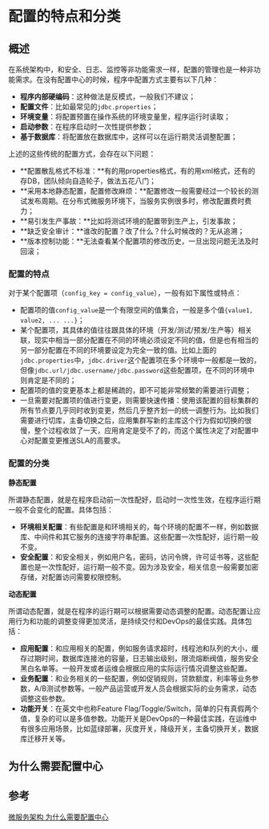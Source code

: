 # 配置的特点和分类

## 概述

在系统架构中，和安全、日志、监控等非功能需求一样，配置的管理也是一种非功能需求。在没有配置中心的时候，程序中配置方式主要有以下几种：

* **程序内部硬编码**：这种做法是反模式，一般我们不建议；
* **配置文件**：比如最常见的`jdbc.properties`；
* **环境变量**：将配置预置在操作系统的环境变量里，程序运行时读取；
* **启动参数**：在程序启动时一次性提供参数；
* **基于数据库**：将配置放在数据库中，这样可以在运行期灵活调整配置；

上述的这些传统的配置方式，会存在以下问题：

* **配置散乱格式不标准：**有的用properties格式，有的用xml格式，还有的存DB，团队倾向自造轮子，做法五花八门；
* **采用本地静态配置，配置修改麻烦：**配置修改一般需要经过一个较长的测试发布周期。在分布式微服务环境下，当服务实例很多时，修改配置费时费力；
* **易引发生产事故：**比如将测试环境的配置带到生产上，引发事故；
* **缺乏安全审计：**谁改的配置？改了什么？什么时候改的？无从追溯；
* **版本控制功能：**无法查看某个配置项的修改历史，一旦出现问题无法及时回滚；



### 配置的特点

对于某个配置项（`config_key = config_value`），一般有如下属性或特点：

* 配置项的值`config_value`是一个有限空间的值集合，一般是多个值`{value1, value2, ... ...}`；
* 某个配置项，其具体的值往往跟具体的环境（开发/测试/预发/生产等）相关联，现实中相当一部分配置在不同的环境必须设定不同的值，但是也有相当的另一部分配置在不同的环境要设定为完全一致的值。比如上面的`jdbc.properties`中，`jdbc.driver`这个配置项在多个环境中一般都是一致的，但像`jdbc.url/jdbc.username/jdbc.password`这些配置项，在不同的环境中则肯定是不同的；
* 配置项的值的变更基本上都是稀疏的，即不可能非常频繁的需要进行调整；
* 一旦需要对配置项的值进行变更，则需要快速传播：使用该配置的目标集群的所有节点要几乎同时收到变更，然后几乎整齐划一的统一调整行为。比如我们需要进行切库，主备切换之后，应用集群写新的主库这个行为假如切换的很慢，整个过程收敛了一天，应用肯定是受不了的，而这个属性决定了对配置中心对配置变更推送SLA的高要求。

### 配置的分类

**静态配置**

所谓静态配置，就是在程序启动前一次性配好，启动时一次性生效，在程序运行期一般不会变化的配置。具体包括：

* **环境相关配置**：有些配置是和环境相关的，每个环境的配置不一样，例如数据库、中间件和其它服务的连接字符串配置。这些配置一次性配好，运行期一般不变。
* **安全配置**：和安全相关，例如用户名，密码，访问令牌，许可证书等，这些配置也是一次性配好，运行期一般不变。因为涉及安全，相关信息一般需要加密存储，对配置访问需要权限控制。

**动态配置**

所谓动态配置，就是在程序的运行期可以根据需要动态调整的配置。动态配置让应用行为和功能的调整变得更加灵活，是持续交付和DevOps的最佳实践。具体包括：

* **应用配置**：和应用相关的配置，例如服务请求超时，线程池和队列的大小，缓存过期时间，数据库连接池的容量，日志输出级别，限流熔断阀值，服务安全黑白名单等。一般开发或者运维会根据应用的实际运行情况调整这些配置。
* **业务配置**：和业务相关的一些配置，例如促销规则，贷款额度，利率等业务参数，A/B测试参数等。一般产品运营或开发人员会根据实际的业务需求，动态调整这些参数。
* **功能开关**：在英文中也称Feature Flag/Toggle/Switch，简单的只有真假两个值，复杂的可以是多值参数。功能开关是DevOps的一种最佳实践，在运维中有很多应用场景，比如蓝绿部署，灰度开关，降级开关，主备切换开关，数据库迁移开关等。



## 为什么需要配置中心



#### 

## 参考

[微服务架构 为什么需要配置中心](https://www.cnblogs.com/davidwang456/articles/9238281.html)[  
](http://img3.tbcdn.cn/5476e8b07b923/TB1ZzOJNpXXXXahXVXXXXXXXXXX)

